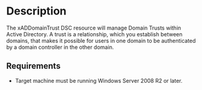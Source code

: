 # Description
The xADDomainTrust DSC resource will manage Domain Trusts within Active Directory. A trust is a relationship, which you establish between domains, that makes it possible for users in one domain to be authenticated by a domain controller in the other domain.

## Requirements
* Target machine must be running Windows Server 2008 R2 or later.
